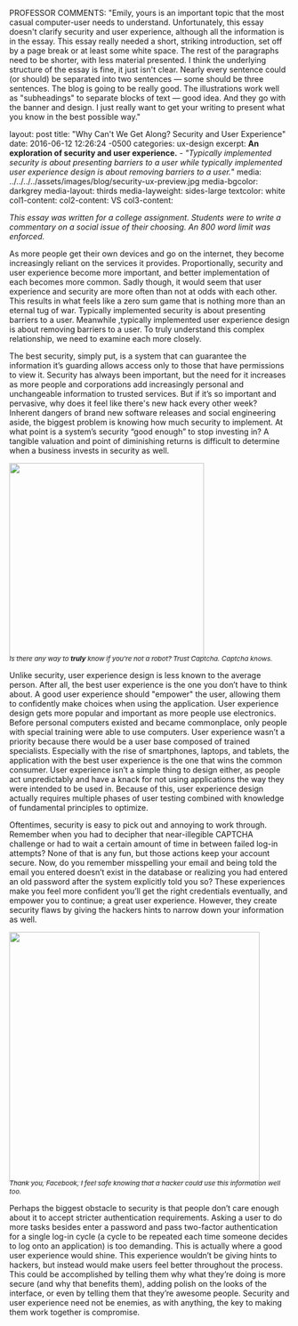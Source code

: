 PROFESSOR COMMENTS: "Emily, yours is an important topic that the most casual computer-user needs to understand. Unfortunately, this essay doesn't clarify security and user experience, although all the information is in the essay. This essay really needed a short, striking introduction, set off by a page break or at least some white space. The rest of the paragraphs need to be shorter, with less material presented. I think the underlying structure of the essay is fine, it just isn't clear. Nearly every sentence could (or should) be separated into two sentences — some should be three sentences. The blog is going to be really good. The illustrations work well as "subheadings" to separate blocks of text — good idea. And they go with the banner and design. I just really want to get your writing to present what you know in the best possible way."


layout: post
title:  "Why Can't We Get Along? Security and User Experience"
date:   2016-06-12 12:26:24 -0500
categories: ux-design
excerpt: <b>An exploration of security and user experience.</b> - <i>"Typically implemented security is about presenting barriers to a user while typically implemented user experience design is about removing barriers to a user.</i>"
media: ../../../../assets/images/blog/security-ux-preview.jpg
media-bgcolor: darkgrey
media-layout: thirds
media-layweight: sides-large
textcolor: white
col1-content: <i class="busy hdg-laptop-privacy"></i>
col2-content: <span class="media-text">VS</span>
col3-content: <i class="busy hdg-head-question"></i>


*This essay was written for a college assignment. Students were to write a commentary on a social issue of their choosing. An 800 word limit was enforced.*

As more people get their own devices and go on the internet, they become increasingly reliant on the services it provides. Proportionally, security and user experience become more important, and better implementation of each becomes more common. Sadly though, it would seem that user experience and security are more often than not at odds with each other. This results in what feels like a zero sum game that is nothing more than an eternal tug of war. Typically implemented security is about presenting barriers to a user. Meanwhile ,typically implemented user experience design is about removing barriers to a user. To truly understand this complex relationship, we need to examine each more closely.



The best security, simply put, is a system that can guarantee the information it’s guarding allows access only to those that have permissions to view it. Security has always been important, but the need for it increases as more people and corporations add increasingly personal and unchangeable information to trusted services. But if it’s so important and pervasive, why does it feel like there's new hack every other week? Inherent dangers of brand new software releases and social engineering aside, the biggest problem is knowing how much security to implement. At what point is a system’s security “good enough” to stop investing in? A tangible valuation and point of diminishing returns is difficult to determine when a business invests in security as well.

<img src="../../../../assets/images/blog/captcha.png" width="350px" style="margin-bottom:-20px;"/>

<span style="font-size:.85em;">*Is there any way to* ***truly*** *know if you're not a robot? Trust Captcha. Captcha knows.*</span>

Unlike security, user experience design is less known to the average person. After all, the best user experience is the one you don’t have to think about. A good user experience should "empower" the user, allowing them to confidently make choices when using the application. User experience design gets more popular and important as more people use electronics. Before personal computers existed and became commonplace, only people with special training were able to use computers. User experience wasn’t a priority because there would be a user base composed of trained specialists. Especially with the rise of smartphones, laptops, and tablets, the application with the best user experience is the one that wins the common consumer. User experience isn’t a simple thing to design either, as people act unpredictably and have a knack for not using applications the way they were intended to be used in. Because of this, user experience design actually requires multiple phases of user testing combined with knowledge of fundamental principles to optimize.

Oftentimes, security is easy to pick out and annoying to work through. Remember when you had to decipher that near-illegible CAPTCHA challenge or had to wait a certain amount of time in between failed log-in attempts? None of that is any fun, but those actions keep your account secure. Now, do you remember misspelling your email and being told the email you entered doesn’t exist in the database or realizing you had entered an old password after the system explicitly told you so? These experiences make you feel more confident you’ll get the right credentials eventually, and empower you to continue; a great user experience. However, they create security flaws by giving the hackers hints to narrow down your information as well.

<img src="../../../../assets/images/blog/password.png" width="450px" style="margin-bottom:-20px;"/>

<span style="font-size:.85em;">*Thank you, Facebook, I feel safe knowing that a hacker could use this information well too.*</span>

Perhaps the biggest obstacle to security is that people don’t care enough about it to accept stricter authentication requirements. Asking a user to do more tasks besides enter a password and pass two-factor authentication for a single log-in cycle (a cycle to be repeated each time someone decides to log onto an application) is too demanding. This is actually where a good user experience would shine. This experience wouldn’t be giving hints to hackers, but instead would make users feel better throughout the process. This could be accomplished by telling them why what they’re doing is more secure (and why that benefits them), adding polish on the looks of the interface, or even by telling them that they’re awesome people. Security and user experience need not be enemies, as with anything, the key to making them work together is compromise.
